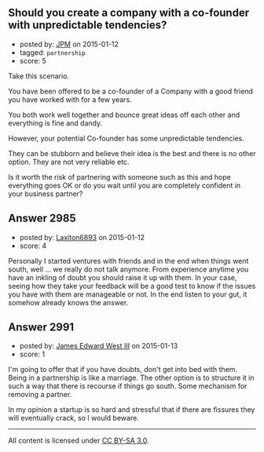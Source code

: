 ## Should you create a company with a co-founder with unpredictable tendencies?

- posted by: [JPM](https://stackexchange.com/users/5523828/jpm) on 2015-01-12
- tagged: `partnership`
- score: 5

Take this scenario.

You have been offered to be a co-founder of a Company with a good friend you have worked with for a few years.

You both work well together and bounce great ideas off each other and everything is fine and dandy.

However, your potential Co-founder has some unpredictable tendencies.

They can be stubborn and believe their idea is the best and there is no other option. They are not very reliable etc.

Is it worth the risk of partnering with someone such as this and hope everything goes OK or do you wait until you are completely confident in your business partner?




## Answer 2985

- posted by: [Laxiton6893](https://stackexchange.com/users/2181902/laxiton6893) on 2015-01-12
- score: 4

Personally I started ventures with friends and in the end when things went south, well ... we really do not talk anymore. From experience anytime you have an inkling of doubt you should raise it up with them. In your case, seeing how they take your feedback will be a good test to know if the issues you have with them are manageable or not. In the end listen to your gut, it somehow already knows the answer. 


## Answer 2991

- posted by: [James Edward West III](https://stackexchange.com/users/3177129/james-edward-west-iii) on 2015-01-13
- score: 1

I'm going to offer that if you have doubts, don't get into bed with them. Being in a partnership is like a marriage. The other option is to structure it in such a way that there is recourse if things go south. Some mechanism for removing a partner.

In my opinion a startup is so hard and stressful that if there are fissures they will eventually crack, so I would beware.



---

All content is licensed under [CC BY-SA 3.0](https://creativecommons.org/licenses/by-sa/3.0/).

